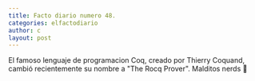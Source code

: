 ```yaml
---
title: Facto diario numero 48.
categories: elfactodiario
author: c
layout: post
---
```

El famoso lenguaje de programacion Coq, creado por Thierry Coquand, cambió recientemente su nombre a "The Rocq Prover". Malditos nerds 👺
